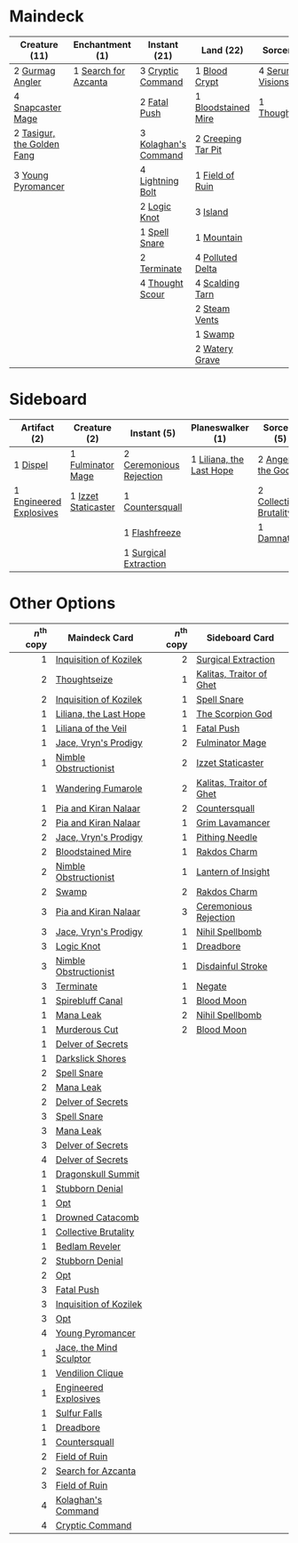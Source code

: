 
# Maindeck

|                                           Creature (11)                                           |                                        Enchantment (1)                                        |                                        Instant (21)                                         |                                          Land (22)                                          |                                       Sorcery (5)                                       |
|---------------------------------------------------------------------------------------------------|-----------------------------------------------------------------------------------------------|---------------------------------------------------------------------------------------------|---------------------------------------------------------------------------------------------|-----------------------------------------------------------------------------------------|
|2 [Gurmag Angler](http://gatherer.wizards.com/Pages/Card/Details.aspx?multiverseid=391850)         |1 [Search for Azcanta](http://gatherer.wizards.com/Pages/Card/Details.aspx?multiverseid=435226)|3 [Cryptic Command](http://gatherer.wizards.com/Pages/Card/Details.aspx?multiverseid=439438) |1 [Blood Crypt](http://gatherer.wizards.com/Pages/Card/Details.aspx?multiverseid=405093)     |4 [Serum Visions](http://gatherer.wizards.com/Pages/Card/Details.aspx?multiverseid=None) |
|4 [Snapcaster Mage](http://gatherer.wizards.com/Pages/Card/Details.aspx?multiverseid=None)         |                                                                                               |2 [Fatal Push](http://gatherer.wizards.com/Pages/Card/Details.aspx?multiverseid=423724)      |1 [Bloodstained Mire](http://gatherer.wizards.com/Pages/Card/Details.aspx?multiverseid=None) |1 [Thoughtseize](http://gatherer.wizards.com/Pages/Card/Details.aspx?multiverseid=438676)|
|2 [Tasigur, the Golden Fang](http://gatherer.wizards.com/Pages/Card/Details.aspx?multiverseid=None)|                                                                                               |3 [Kolaghan's Command](http://gatherer.wizards.com/Pages/Card/Details.aspx?multiverseid=None)|2 [Creeping Tar Pit](http://gatherer.wizards.com/Pages/Card/Details.aspx?multiverseid=177520)|                                                                                         |
|3 [Young Pyromancer](http://gatherer.wizards.com/Pages/Card/Details.aspx?multiverseid=413697)      |                                                                                               |4 [Lightning Bolt](http://gatherer.wizards.com/Pages/Card/Details.aspx?multiverseid=None)    |1 [Field of Ruin](http://gatherer.wizards.com/Pages/Card/Details.aspx?multiverseid=435415)   |                                                                                         |
|                                                                                                   |                                                                                               |2 [Logic Knot](http://gatherer.wizards.com/Pages/Card/Details.aspx?multiverseid=370529)      |3 [Island](http://gatherer.wizards.com/Pages/Card/Details.aspx?multiverseid=439602)          |                                                                                         |
|                                                                                                   |                                                                                               |1 [Spell Snare](http://gatherer.wizards.com/Pages/Card/Details.aspx?multiverseid=370447)     |1 [Mountain](http://gatherer.wizards.com/Pages/Card/Details.aspx?multiverseid=439604)        |                                                                                         |
|                                                                                                   |                                                                                               |2 [Terminate](http://gatherer.wizards.com/Pages/Card/Details.aspx?multiverseid=None)         |4 [Polluted Delta](http://gatherer.wizards.com/Pages/Card/Details.aspx?multiverseid=None)    |                                                                                         |
|                                                                                                   |                                                                                               |4 [Thought Scour](http://gatherer.wizards.com/Pages/Card/Details.aspx?multiverseid=438642)   |4 [Scalding Tarn](http://gatherer.wizards.com/Pages/Card/Details.aspx?multiverseid=426069)   |                                                                                         |
|                                                                                                   |                                                                                               |                                                                                             |2 [Steam Vents](http://gatherer.wizards.com/Pages/Card/Details.aspx?multiverseid=405109)     |                                                                                         |
|                                                                                                   |                                                                                               |                                                                                             |1 [Swamp](http://gatherer.wizards.com/Pages/Card/Details.aspx?multiverseid=439603)           |                                                                                         |
|                                                                                                   |                                                                                               |                                                                                             |2 [Watery Grave](http://gatherer.wizards.com/Pages/Card/Details.aspx?multiverseid=405114)    |                                                                                         |


# Sideboard

|                                           Artifact (2)                                           |                                         Creature (2)                                         |                                           Instant (5)                                            |                                         Planeswalker (1)                                          |                                           Sorcery (5)                                           |
|--------------------------------------------------------------------------------------------------|----------------------------------------------------------------------------------------------|--------------------------------------------------------------------------------------------------|---------------------------------------------------------------------------------------------------|-------------------------------------------------------------------------------------------------|
|1 [Dispel](http://gatherer.wizards.com/Pages/Card/Details.aspx?multiverseid=370527)               |1 [Fulminator Mage](http://gatherer.wizards.com/Pages/Card/Details.aspx?multiverseid=397686)  |2 [Ceremonious Rejection](http://gatherer.wizards.com/Pages/Card/Details.aspx?multiverseid=417613)|1 [Liliana, the Last Hope](http://gatherer.wizards.com/Pages/Card/Details.aspx?multiverseid=414388)|2 [Anger of the Gods](http://gatherer.wizards.com/Pages/Card/Details.aspx?multiverseid=438682)   |
|1 [Engineered Explosives](http://gatherer.wizards.com/Pages/Card/Details.aspx?multiverseid=370549)|1 [Izzet Staticaster](http://gatherer.wizards.com/Pages/Card/Details.aspx?multiverseid=253638)|1 [Countersquall](http://gatherer.wizards.com/Pages/Card/Details.aspx?multiverseid=249406)        |                                                                                                   |2 [Collective Brutality](http://gatherer.wizards.com/Pages/Card/Details.aspx?multiverseid=414380)|
|                                                                                                  |                                                                                              |1 [Flashfreeze](http://gatherer.wizards.com/Pages/Card/Details.aspx?multiverseid=397775)          |                                                                                                   |1 [Damnation](http://gatherer.wizards.com/Pages/Card/Details.aspx?multiverseid=None)             |
|                                                                                                  |                                                                                              |1 [Surgical Extraction](http://gatherer.wizards.com/Pages/Card/Details.aspx?multiverseid=None)    |                                                                                                   |                                                                                                 |


# Other Options

|*n*<sup>th</sup> copy|                                          Maindeck Card                                           |*n*<sup>th</sup> copy|                                          Sideboard Card                                           |
|--------------------:|--------------------------------------------------------------------------------------------------|--------------------:|---------------------------------------------------------------------------------------------------|
|                    1|[Inquisition of Kozilek](http://gatherer.wizards.com/Pages/Card/Details.aspx?multiverseid=425900) |                    2|[Surgical Extraction](http://gatherer.wizards.com/Pages/Card/Details.aspx?multiverseid=None)       |
|                    2|[Thoughtseize](http://gatherer.wizards.com/Pages/Card/Details.aspx?multiverseid=438676)           |                    1|[Kalitas, Traitor of Ghet](http://gatherer.wizards.com/Pages/Card/Details.aspx?multiverseid=407596)|
|                    2|[Inquisition of Kozilek](http://gatherer.wizards.com/Pages/Card/Details.aspx?multiverseid=425900) |                    1|[Spell Snare](http://gatherer.wizards.com/Pages/Card/Details.aspx?multiverseid=370447)             |
|                    1|[Liliana, the Last Hope](http://gatherer.wizards.com/Pages/Card/Details.aspx?multiverseid=414388) |                    1|[The Scorpion God](http://gatherer.wizards.com/Pages/Card/Details.aspx?multiverseid=430689)        |
|                    1|[Liliana of the Veil](http://gatherer.wizards.com/Pages/Card/Details.aspx?multiverseid=None)      |                    1|[Fatal Push](http://gatherer.wizards.com/Pages/Card/Details.aspx?multiverseid=423724)              |
|                    1|[Jace, Vryn's Prodigy](http://gatherer.wizards.com/Pages/Card/Details.aspx?multiverseid=None)     |                    2|[Fulminator Mage](http://gatherer.wizards.com/Pages/Card/Details.aspx?multiverseid=397686)         |
|                    1|[Nimble Obstructionist](http://gatherer.wizards.com/Pages/Card/Details.aspx?multiverseid=430729)  |                    2|[Izzet Staticaster](http://gatherer.wizards.com/Pages/Card/Details.aspx?multiverseid=253638)       |
|                    1|[Wandering Fumarole](http://gatherer.wizards.com/Pages/Card/Details.aspx?multiverseid=407692)     |                    2|[Kalitas, Traitor of Ghet](http://gatherer.wizards.com/Pages/Card/Details.aspx?multiverseid=407596)|
|                    1|[Pia and Kiran Nalaar](http://gatherer.wizards.com/Pages/Card/Details.aspx?multiverseid=None)     |                    2|[Countersquall](http://gatherer.wizards.com/Pages/Card/Details.aspx?multiverseid=249406)           |
|                    2|[Pia and Kiran Nalaar](http://gatherer.wizards.com/Pages/Card/Details.aspx?multiverseid=None)     |                    1|[Grim Lavamancer](http://gatherer.wizards.com/Pages/Card/Details.aspx?multiverseid=None)           |
|                    2|[Jace, Vryn's Prodigy](http://gatherer.wizards.com/Pages/Card/Details.aspx?multiverseid=None)     |                    1|[Pithing Needle](http://gatherer.wizards.com/Pages/Card/Details.aspx?multiverseid=425815)          |
|                    2|[Bloodstained Mire](http://gatherer.wizards.com/Pages/Card/Details.aspx?multiverseid=None)        |                    1|[Rakdos Charm](http://gatherer.wizards.com/Pages/Card/Details.aspx?multiverseid=433122)            |
|                    2|[Nimble Obstructionist](http://gatherer.wizards.com/Pages/Card/Details.aspx?multiverseid=430729)  |                    1|[Lantern of Insight](http://gatherer.wizards.com/Pages/Card/Details.aspx?multiverseid=73927)       |
|                    2|[Swamp](http://gatherer.wizards.com/Pages/Card/Details.aspx?multiverseid=439603)                  |                    2|[Rakdos Charm](http://gatherer.wizards.com/Pages/Card/Details.aspx?multiverseid=433122)            |
|                    3|[Pia and Kiran Nalaar](http://gatherer.wizards.com/Pages/Card/Details.aspx?multiverseid=None)     |                    3|[Ceremonious Rejection](http://gatherer.wizards.com/Pages/Card/Details.aspx?multiverseid=417613)   |
|                    3|[Jace, Vryn's Prodigy](http://gatherer.wizards.com/Pages/Card/Details.aspx?multiverseid=None)     |                    1|[Nihil Spellbomb](http://gatherer.wizards.com/Pages/Card/Details.aspx?multiverseid=442215)         |
|                    3|[Logic Knot](http://gatherer.wizards.com/Pages/Card/Details.aspx?multiverseid=370529)             |                    1|[Dreadbore](http://gatherer.wizards.com/Pages/Card/Details.aspx?multiverseid=430622)               |
|                    3|[Nimble Obstructionist](http://gatherer.wizards.com/Pages/Card/Details.aspx?multiverseid=430729)  |                    1|[Disdainful Stroke](http://gatherer.wizards.com/Pages/Card/Details.aspx?multiverseid=None)         |
|                    3|[Terminate](http://gatherer.wizards.com/Pages/Card/Details.aspx?multiverseid=None)                |                    1|[Negate](http://gatherer.wizards.com/Pages/Card/Details.aspx?multiverseid=None)                    |
|                    1|[Spirebluff Canal](http://gatherer.wizards.com/Pages/Card/Details.aspx?multiverseid=417822)       |                    1|[Blood Moon](http://gatherer.wizards.com/Pages/Card/Details.aspx?multiverseid=370419)              |
|                    1|[Mana Leak](http://gatherer.wizards.com/Pages/Card/Details.aspx?multiverseid=None)                |                    2|[Nihil Spellbomb](http://gatherer.wizards.com/Pages/Card/Details.aspx?multiverseid=442215)         |
|                    1|[Murderous Cut](http://gatherer.wizards.com/Pages/Card/Details.aspx?multiverseid=386613)          |                    2|[Blood Moon](http://gatherer.wizards.com/Pages/Card/Details.aspx?multiverseid=370419)              |
|                    1|[Delver of Secrets](http://gatherer.wizards.com/Pages/Card/Details.aspx?multiverseid=439326)      |                     |                                                                                                   |
|                    1|[Darkslick Shores](http://gatherer.wizards.com/Pages/Card/Details.aspx?multiverseid=209400)       |                     |                                                                                                   |
|                    2|[Spell Snare](http://gatherer.wizards.com/Pages/Card/Details.aspx?multiverseid=370447)            |                     |                                                                                                   |
|                    2|[Mana Leak](http://gatherer.wizards.com/Pages/Card/Details.aspx?multiverseid=None)                |                     |                                                                                                   |
|                    2|[Delver of Secrets](http://gatherer.wizards.com/Pages/Card/Details.aspx?multiverseid=439326)      |                     |                                                                                                   |
|                    3|[Spell Snare](http://gatherer.wizards.com/Pages/Card/Details.aspx?multiverseid=370447)            |                     |                                                                                                   |
|                    3|[Mana Leak](http://gatherer.wizards.com/Pages/Card/Details.aspx?multiverseid=None)                |                     |                                                                                                   |
|                    3|[Delver of Secrets](http://gatherer.wizards.com/Pages/Card/Details.aspx?multiverseid=439326)      |                     |                                                                                                   |
|                    4|[Delver of Secrets](http://gatherer.wizards.com/Pages/Card/Details.aspx?multiverseid=439326)      |                     |                                                                                                   |
|                    1|[Dragonskull Summit](http://gatherer.wizards.com/Pages/Card/Details.aspx?multiverseid=420909)     |                     |                                                                                                   |
|                    1|[Stubborn Denial](http://gatherer.wizards.com/Pages/Card/Details.aspx?multiverseid=386673)        |                     |                                                                                                   |
|                    1|[Opt](http://gatherer.wizards.com/Pages/Card/Details.aspx?multiverseid=439586)                    |                     |                                                                                                   |
|                    1|[Drowned Catacomb](http://gatherer.wizards.com/Pages/Card/Details.aspx?multiverseid=430633)       |                     |                                                                                                   |
|                    1|[Collective Brutality](http://gatherer.wizards.com/Pages/Card/Details.aspx?multiverseid=414380)   |                     |                                                                                                   |
|                    1|[Bedlam Reveler](http://gatherer.wizards.com/Pages/Card/Details.aspx?multiverseid=414415)         |                     |                                                                                                   |
|                    2|[Stubborn Denial](http://gatherer.wizards.com/Pages/Card/Details.aspx?multiverseid=386673)        |                     |                                                                                                   |
|                    2|[Opt](http://gatherer.wizards.com/Pages/Card/Details.aspx?multiverseid=439586)                    |                     |                                                                                                   |
|                    3|[Fatal Push](http://gatherer.wizards.com/Pages/Card/Details.aspx?multiverseid=423724)             |                     |                                                                                                   |
|                    3|[Inquisition of Kozilek](http://gatherer.wizards.com/Pages/Card/Details.aspx?multiverseid=425900) |                     |                                                                                                   |
|                    3|[Opt](http://gatherer.wizards.com/Pages/Card/Details.aspx?multiverseid=439586)                    |                     |                                                                                                   |
|                    4|[Young Pyromancer](http://gatherer.wizards.com/Pages/Card/Details.aspx?multiverseid=413697)       |                     |                                                                                                   |
|                    1|[Jace, the Mind Sculptor](http://gatherer.wizards.com/Pages/Card/Details.aspx?multiverseid=382979)|                     |                                                                                                   |
|                    1|[Vendilion Clique](http://gatherer.wizards.com/Pages/Card/Details.aspx?multiverseid=None)         |                     |                                                                                                   |
|                    1|[Engineered Explosives](http://gatherer.wizards.com/Pages/Card/Details.aspx?multiverseid=370549)  |                     |                                                                                                   |
|                    1|[Sulfur Falls](http://gatherer.wizards.com/Pages/Card/Details.aspx?multiverseid=241987)           |                     |                                                                                                   |
|                    1|[Dreadbore](http://gatherer.wizards.com/Pages/Card/Details.aspx?multiverseid=430622)              |                     |                                                                                                   |
|                    1|[Countersquall](http://gatherer.wizards.com/Pages/Card/Details.aspx?multiverseid=249406)          |                     |                                                                                                   |
|                    2|[Field of Ruin](http://gatherer.wizards.com/Pages/Card/Details.aspx?multiverseid=435415)          |                     |                                                                                                   |
|                    2|[Search for Azcanta](http://gatherer.wizards.com/Pages/Card/Details.aspx?multiverseid=435226)     |                     |                                                                                                   |
|                    3|[Field of Ruin](http://gatherer.wizards.com/Pages/Card/Details.aspx?multiverseid=435415)          |                     |                                                                                                   |
|                    4|[Kolaghan's Command](http://gatherer.wizards.com/Pages/Card/Details.aspx?multiverseid=None)       |                     |                                                                                                   |
|                    4|[Cryptic Command](http://gatherer.wizards.com/Pages/Card/Details.aspx?multiverseid=439438)        |                     |                                                                                                   |


